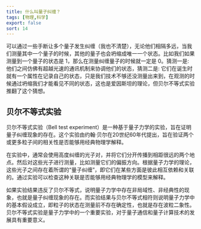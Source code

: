 ```yaml
---
title: 什么叫量子纠缠？
tags: [物理,科学]
export: false
sort: 14
---
```


可以通过一些手断让多个量子发生纠缠（我也不清楚），无论他们相隔多远，当我们测量其中一个量子的时候，其他的量子也会坍缩成唯一一个状态。比如我们如果测量到一个量子的状态是 1，那么在测量纠缠量子的时候就一定是 0。猜测一是: 他们之间仿佛有超越光速的通讯机制来协调他们的状态，猜测二是: 它们在诞生时就有一个属性在记录自己的状态，只是我们技术不够还没测量出来到，在观测的时候通过坍缩我们才能看见不同的状态，这也是爱因斯坦的理论，但贝尔不等式实验推翻了这个猜想。

## 贝尔不等式实验
贝尔不等式实验（Bell test experiment）是一种基于量子力学的实验，旨在证明量子纠缠现象的存在。这个实验由约翰·贝尔在20世纪60年代提出，旨在验证两个或更多粒子间的相关性是否能够用经典物理学解释。

在实验中，通常会使用高度纠缠的光子对，并将它们分开传播到相距很远的两个地点。然后对这些光子进行测量，比如测量它们的偏振方向。根据量子力学的理论，这些光子之间存在着所谓的“量子纠缠”，即它们在某些方面是彼此相互依赖和关联的。通过实验可以检查这种关联是否能够用经典物理学的模型来解释。

如果实验结果违反了贝尔不等式，说明量子力学中存在非局域性、非经典性的现象，也就是量子纠缠现象的存在。而实验结果与贝尔不等式相符则说明量子力学中的基本假设成立，即粒子的状态在测量前不存在确定性，也就是存在波粒二象性。贝尔不等式实验是量子力学中的一个重要实验，对于量子通信和量子计算技术的发展具有重要意义。